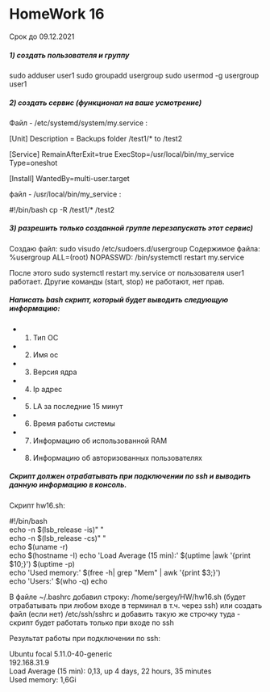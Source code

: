 # HomeWork 16
Срок до 09.12.2021

##### 1) создать пользователя и группу

sudo adduser user1
sudo groupadd usergroup
sudo usermod -g usergroup user1

##### 2) создать сервис (функционал на ваше усмотрение)

Файл - /etc/systemd/system/my.service :

[Unit]
Description = Backups folder /test1/* to /test2

[Service]
RemainAfterExit=true
ExecStop=/usr/local/bin/my_service
Type=oneshot

[Install]
WantedBy=multi-user.target

файл - /usr/local/bin/my_service :

#!/bin/bash
cp -R /test1/* /test2

##### 3) разрешить только созданной группе перезапускать этот сервис)

Создаю файл: sudo visudo /etc/sudoers.d/usergroup
Содержимое файла:
%usergroup ALL=(root) NOPASSWD: /bin/systemctl restart my.service

После этого sudo systemctl restart my.service от пользователя user1 работает. Другие команды (start, stop) не работают, нет прав.

##### Написать bash скрипт, который будет выводить следующую информацию:
- 1) Тип ОС
- 2) Имя ос
- 3) Версия ядра
- 4) Ip адрес
- 5) LA за последние 15 минут
- 6) Время работы системы
- 7) Информацию об использованной RAM
- 8) Информацию об авторизованных пользователях
##### Скрипт должен отрабатывать при подключении по ssh и выводить данную информацию в консоль.

Скрипт hw16.sh:

 #!/bin/bash	
echo -n $(lsb_release -is)" "	
echo -n $(lsb_release -cs)" "	
echo $(uname -r)	
echo $(hostname -I)	
echo 'Load Average (15 min):' $(uptime |awk '{print $10;}') $(uptime -p)	
echo 'Used memory:' $(free -h| grep "Mem" | awk '{print $3;}')	
echo 'Users:' $(who -q)	
echo	

В файле ~/.bashrc
добавил строку:  /home/sergey/HW/hw16.sh
(будет отрабатывать при любом входе в терминал в т.ч. через ssh)
или
создать файл (если нет) /etc/ssh/sshrc и добавить такую же строчку туда -
скрипт будет работать только при входе по ssh

Результат работы при подключении по ssh:

Ubuntu focal 5.11.0-40-generic	
192.168.31.9	
Load Average (15 min): 0,13, up 4 days, 22 hours, 35 minutes	
Used memory: 1,6Gi	
	
